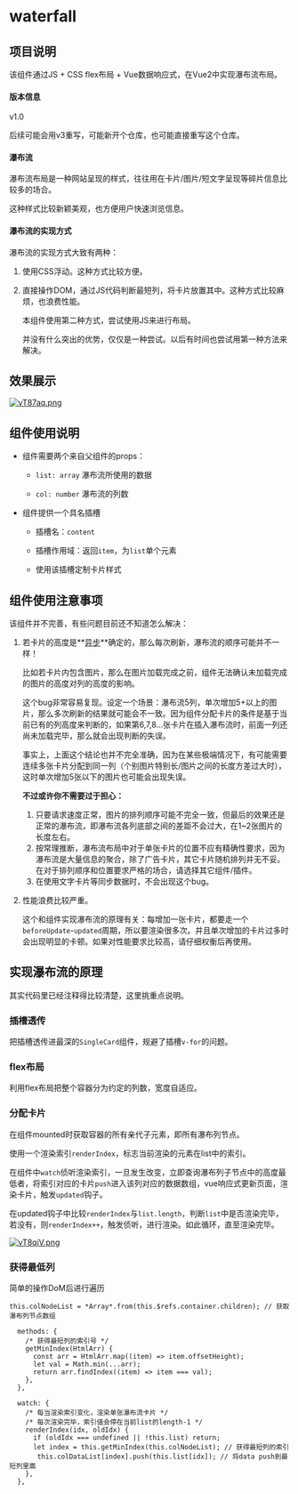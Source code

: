 # waterfall

## 项目说明

该组件通过JS + CSS flex布局 + Vue数据响应式，在Vue2中实现瀑布流布局。

####  版本信息

v1.0

后续可能会用v3重写，可能新开个仓库，也可能直接重写这个仓库。

#### 瀑布流

瀑布流布局是一种网站呈现的样式，往往用在卡片/图片/短文字呈现等碎片信息比较多的场合。

这种样式比较新颖美观，也方便用户快速浏览信息。

#### 瀑布流的实现方式

瀑布流的实现方式大致有两种：

1. 使用CSS浮动。这种方式比较方便。

2. 直接操作DOM，通过JS代码判断最短列，将卡片放置其中。这种方式比较麻烦，也浪费性能。

   本组件使用第二种方式，尝试使用JS来进行布局。

   并没有什么突出的优势，仅仅是一种尝试。以后有时间也尝试用第一种方法来解决。

## 效果展示

[![vT87aq.png](https://s1.ax1x.com/2022/09/04/vT87aq.png)](https://imgse.com/i/vT87aq)

## 组件使用说明

- 组件需要两个来自父组件的props：

  - `list: array` 瀑布流所使用的数据

  - `col: number` 瀑布流的列数

- 组件提供一个具名插槽

  - 插槽名：`content`

  - 插槽作用域：返回`item`，为`list`单个元素

  - 使用该插槽定制卡片样式
## 组件使用注意事项
该组件并不完善，有些问题目前还不知道怎么解决：
1. 若卡片的高度是**<u>异步</u>**确定的，那么每次刷新，瀑布流的顺序可能并不一样！

   比如若卡片内包含图片，那么在图片加载完成之前，组件无法确认未加载完成的图片的高度对列的高度的影响。

   这个bug非常容易复现。设定一个场景：瀑布流5列，单次增加5+以上的图片，那么多次刷新的结果就可能会不一致。因为组件分配卡片的条件是基于当前已有的列高度来判断的，如果第6,7,8...张卡片在插入瀑布流时，前面一列还尚未加载完毕，那么就会出现判断的失误。

   事实上，上面这个结论也并不完全准确，因为在某些极端情况下，有可能需要连续多张卡片分配到同一列（个别图片特别长/图片之间的长度方差过大时），这时单次增加5张以下的图片也可能会出现失误。

   **不过或许你不需要过于担心：**

   1. 只要请求速度正常，图片的排列顺序可能不完全一致，但最后的效果还是正常的瀑布流，即瀑布流各列底部之间的差距不会过大，在1~2张图片的长度左右。
   2. 按常理推断，瀑布流布局中对于单张卡片的位置不应有精确性要求，因为瀑布流是大量信息的聚合，除了广告卡片，其它卡片随机排列并无不妥。在对于排列顺序和位置要求严格的场合，请选择其它组件/插件。
   3. 在使用文字卡片等同步数据时，不会出现这个bug。

2. 性能浪费比较严重。

   这个和组件实现瀑布流的原理有关：每增加一张卡片，都要走一个`beforeUpdate`-`updated`周期，所以要渲染很多次。并且单次增加的卡片过多时会出现明显的卡顿。如果对性能要求比较高，请仔细权衡后再使用。

## 实现瀑布流的原理

其实代码里已经注释得比较清楚，这里挑重点说明。

### 插槽透传

把插槽透传进最深的`SingleCard`组件，规避了插槽`v-for`的问题。

### flex布局

利用flex布局把整个容器分为约定的列数，宽度自适应。

### 分配卡片

在组件mounted时获取容器的所有亲代子元素，即所有瀑布列节点。

使用一个渲染索引`renderIndex`，标志当前渲染的元素在list中的索引。

在组件中`watch`侦听渲染索引，一旦发生改变，立即查询瀑布列子节点中的高度最低者，将索引对应的卡片`push`进入该列对应的数据数组，vue响应式更新页面，渲染卡片，触发`updated`钩子。

在updated钩子中比较`renderIndex`与`list.length`，判断`list`中是否渲染完毕，若没有，则`renderIndex++`，触发侦听，进行渲染。如此循环，直至渲染完毕。

[![vT8qiV.png](https://s1.ax1x.com/2022/09/04/vT8qiV.png)](https://imgse.com/i/vT8qiV)

### 获得最低列

简单的操作DoM后进行遍历

```
this.colNodeList = *Array*.from(this.$refs.container.children); // 获取瀑布列节点数组
```

```
  methods: {
    /* 获得最短列的索引号 */
    getMinIndex(HtmlArr) {
      const arr = HtmlArr.map((item) => item.offsetHeight);
      let val = Math.min(...arr);
      return arr.findIndex((item) => item === val);
    },
  },
  
  watch: {
    /* 每当渲染索引变化，渲染单张瀑布流卡片 */
    /* 每次渲染完毕，索引值会停在当前list的length-1 */
    renderIndex(idx, oldIdx) {
      if (oldIdx === undefined || !this.list) return;
      let index = this.getMinIndex(this.colNodeList); // 获得最短列的索引
       this.colDataList[index].push(this.list[idx]); // 将data push到最短列里面
    },
  },
```



